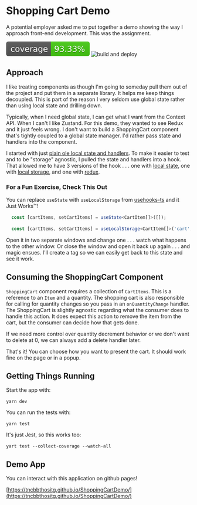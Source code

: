 # Shopping Cart Demo

A potential employer asked me to put together a demo showing the way I approach front-end development.  This was the assignment.


![coverage](https://raw.githubusercontent.com/tncbbthositg/ShoppingCartDemo/main/coverage_badge.svg)
![build and deploy](https://github.com/tncbbthositg/ShoppingCartDemo/actions/workflows/deploy.yml/badge.svg)

## Approach

I like treating components as though I'm going to someday pull them out of the project and put them in a separate library.  It helps me keep things decoupled.  This is part of the reason I very seldom use global state rather than using local state and drilling down.

Typically, when I need global state, I can get what I want from the Context API.  When I can't I like Zustand.  For this demo, they wanted to see Redux and it just feels wrong.  I don't want to build a ShoppingCart component that's tightly coupled to a global state manager.  I'd rather pass state and handlers into the component.

I started with just [plain ole local state and handlers](https://github.com/tncbbthositg/ShoppingCartDemo/commit/2c2914b7fbb307a191115a975f6f5fa2bc936cc9#diff-26ad4b834941d9b19ebf9db8082bd202aaf72ea0ddea85f5a8a0cb3c729cc6f2R8-R42).  To make it easier to test and to be "storage" agnostic, I pulled the state and handlers into a hook.  That allowed me to have 3 versions of the hook . . . one with [local state](https://github.com/tncbbthositg/ShoppingCartDemo/commit/ac7ec83d18cf3101f2f934394fd0a985912bc646#diff-32f5263f6923662702bdacb0459f2505addfc6aa14239227d6e11cf98d18fac5), one with [local storage](https://github.com/tncbbthositg/ShoppingCartDemo/commit/7e6b2e7689982d0ab01a07c09e90757e4b261bdc#diff-32f5263f6923662702bdacb0459f2505addfc6aa14239227d6e11cf98d18fac5L13-R14), and one with [redux](https://github.com/tncbbthositg/ShoppingCartDemo/commit/20ccbd7a1e193683a97d9ccc8e1decdabfff6538#diff-32f5263f6923662702bdacb0459f2505addfc6aa14239227d6e11cf98d18fac5).


### For a Fun Exercise, Check This Out

You can replace `useState` with `useLocalStorage` from [usehooks-ts](https://www.npmjs.com/package/usehooks-ts) and it Just Works™!

```ts
  const [cartItems, setCartItems] = useState<CartItem[]>([]);
```

```ts
  const [cartItems, setCartItems] = useLocalStorage<CartItem[]>('cart', []);
```

Open it in two separate windows and change one . . . watch what happens to the other window.  Or close the window and open it back up again . . . and magic ensues.  I'll create a tag so we can easily get back to this state and see it work.


## Consuming the ShoppingCart Component

`ShoppingCart` component requires a collection of `CartItems`.  This is a reference to an `Item` and a quantity.  The shopping cart is also responsible for calling for quantity changes so you pass in an `onQuantityChange` handler.  The ShoppingCart is slightly agnostic regarding what the consumer does to handle this action.  It does expect this action to remove the item from the cart, but the consumer can decide how that gets done.

If we need more control over quantity decrement behavior or we don't want to delete at 0, we can always add a delete handler later.

That's it!  You can choose how you want to present the cart.  It should work fine on the page or in a popup.

## Getting Things Running

Start the app with:

```
yarn dev
```

You can run the tests with:

```
yarn test
```

It's just Jest, so this works too:

```
yart test --collect-coverage --watch-all
```


## Demo App

You can interact with this application on github pages!

[https://tncbbthositg.github.io/ShoppingCartDemo/](https://tncbbthositg.github.io/ShoppingCartDemo/)
